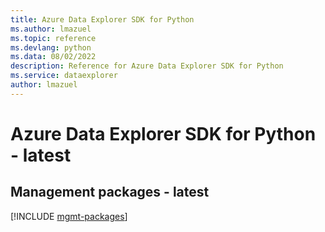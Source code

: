 ```yaml
---
title: Azure Data Explorer SDK for Python
ms.author: lmazuel
ms.topic: reference
ms.devlang: python
ms.data: 08/02/2022
description: Reference for Azure Data Explorer SDK for Python
ms.service: dataexplorer
author: lmazuel
---
```

# Azure Data Explorer SDK for Python - latest

## Management packages - latest
[!INCLUDE [mgmt-packages](data-explorer-mgmt-index.md)]